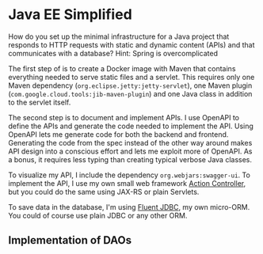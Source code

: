 Java EE Simplified
==================

How do you set up the minimal infrastructure for a Java project that responds to HTTP requests with static and dynamic
content (APIs) and that communicates with a database? Hint: Spring is overcomplicated

The first step of is to create a Docker image with Maven that contains everything needed to serve static files and a
servlet. This requires only one Maven dependency (`org.eclipse.jetty:jetty-servlet`), one Maven plugin
(`com.google.cloud.tools:jib-maven-plugin`) and one Java class in addition to the servlet itself.

The second step is to document and implement APIs. I use OpenAPI to define the APIs and generate the code needed to
implement the API. Using OpenAPI lets me generate code for both the backend and frontend. Generating the code from the
spec instead of the other way around makes API design into a conscious effort and lets me exploit more of OpenAPI. As a
bonus, it requires less typing than creating typical verbose Java classes.

To visualize my API, I include the dependency `org.webjars:swagger-ui`. To implement the API, I use my own small web
framework [Action Controller](https://github.com/jhannes/action-controller/), but you could do the same using JAX-RS or
plain Servlets.

To save data in the database, I'm using [Fluent JDBC](https://github.com/jhannes/fluent-jdbc), my own micro-ORM. You
could of course use plain JDBC or any other ORM.

## Implementation of DAOs


